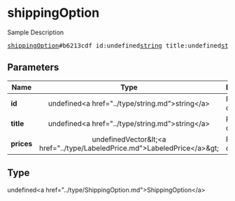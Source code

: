 # shippingOption

Sample Description

<pre>
<a href="../constructor/shippingOption.md">shippingOption</a>#b6213cdf id:undefined<a href="../type/string.md">string</a> title:undefined<a href="../type/string.md">string</a> prices:undefinedVector&lt;<a href="../type/LabeledPrice.md">LabeledPrice</a>&gt; = undefined<a href="../type/ShippingOption.md">ShippingOption</a>;
</pre>

## Parameters

| Name | Type | Description |
|------|:----:|-------------|
| **id** | undefined&lt;a href=&#34;../type/string.md&#34;&gt;string&lt;/a&gt; | Param description |
| **title** | undefined&lt;a href=&#34;../type/string.md&#34;&gt;string&lt;/a&gt; | Param description |
| **prices** | undefinedVector&amp;lt;&lt;a href=&#34;../type/LabeledPrice.md&#34;&gt;LabeledPrice&lt;/a&gt;&amp;gt; | Param description |

## Type

undefined&lt;a href=&#34;../type/ShippingOption.md&#34;&gt;ShippingOption&lt;/a&gt;

